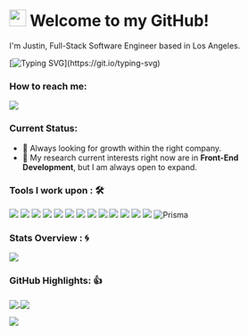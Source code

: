 <h1><img src="https://emojis.slackmojis.com/emojis/images/1531849430/4246/blob-sunglasses.gif?1531849430" width="30"/> Welcome to my GitHub!</h1>

I'm Justin, Full-Stack Software Engineer based in Los Angeles.

[![Typing SVG](https://readme-typing-svg.herokuapp.com?font=roboto&color=%23d2b370&size=25&lines=Never+stop+learning.)](https://git.io/typing-svg)

### How to reach me: 
<a href="mailto: justin.zamora.swe@gmail.com">
<img src="https://img.shields.io/badge/Gmail-D14836?style=for-the-badge&logo=gmail&logoColor=white" ></a>

### Current Status:

- 💼 Always looking for growth within the right company.
- 🤔 My research current interests right now are in <strong>Front-End Development</strong>, but I am always open to expand.

### Tools I work upon : 🛠

<img src="https://img.shields.io/badge/javascript%20-%23323330.svg?&style=for-the-badge&logo=javascript&logoColor=%23F7DF1E">   <img src="https://img.shields.io/badge/python%20-%2314354C.svg?&style=for-the-badge&logo=python&logoColor=white">   <img src="https://img.shields.io/badge/react-%2320232a.svg?style=for-the-badge&logo=react&logoColor=%2361DAFB">   <img src="https://img.shields.io/badge/flask-%23000.svg?style=for-the-badge&logo=flask&logoColor=white">   <img src="https://img.shields.io/badge/node.js-6DA55F?style=for-the-badge&logo=node.js&logoColor=white">   <img src="https://img.shields.io/badge/express.js-%23404d59.svg?style=for-the-badge&logo=express&logoColor=%2361DAFB">   <img src="https://img.shields.io/badge/postgres-%23316192.svg?style=for-the-badge&logo=postgresql&logoColor=white"/>   <img src="https://img.shields.io/badge/html5-%23E34F26.svg?style=for-the-badge&logo=html5&logoColor=white">   <img src="https://img.shields.io/badge/css3-%231572B6.svg?style=for-the-badge&logo=css3&logoColor=white">   <img src="https://img.shields.io/badge/bootstrap-%23563D7C.svg?style=for-the-badge&logo=bootstrap&logoColor=white">   <img src="https://img.shields.io/badge/tailwindcss-%2338B2AC.svg?style=for-the-badge&logo=tailwind-css&logoColor=white"/>
<img src="https://img.shields.io/badge/typescript-%23007ACC.svg?style=for-the-badge&logo=typescript&logoColor=white">   <img src="https://img.shields.io/badge/-GraphQL-E10098?style=for-the-badge&logo=graphql&logoColor=white"> 
![Prisma](https://img.shields.io/static/v1?style=for-the-badge&message=Prisma&color=2D3748&logo=Prisma&logoColor=FFFFFF&label=)

### Stats Overview : :cyclone:
<img align="center" src="https://github-readme-stats.vercel.app/api?username=justinshub&show_icons=true&count_private=true&hide=stars&include_all_commits=false&theme=ayu-mirage" />


### GitHub Highlights: 👍
<a href="">
  <img align="center" src="https://github-readme-stats.vercel.app/api/top-langs/?username=justinshub&langs_count=8&layout=compact&theme=ayu-mirage&hide=html,Tcl" />
</a>
<a href="">
  <img align="center" src="http://github-readme-streak-stats.herokuapp.com?user=justinshub&theme=ayu-mirage"/>
</a>

![](https://komarev.com/ghpvc/?username=justinshub&color=informational)
